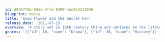 ```yaml
---
id: d80577db-82de-4ffe-8399-4ae8b2212806
blueprint: movie
title: 'Snow Flower and the Secret Fan'
release_date: '2011-07-15'
overview: 'A story set in 19th century China and centered on the lifelong friendship between two girls who develop their own secret code as a way to contend with the rigid cultural norms imposed on women.'
genres: '[{"id": 18, "name": "Drama"}, {"id": 36, "name": "History"}]'
---
```

